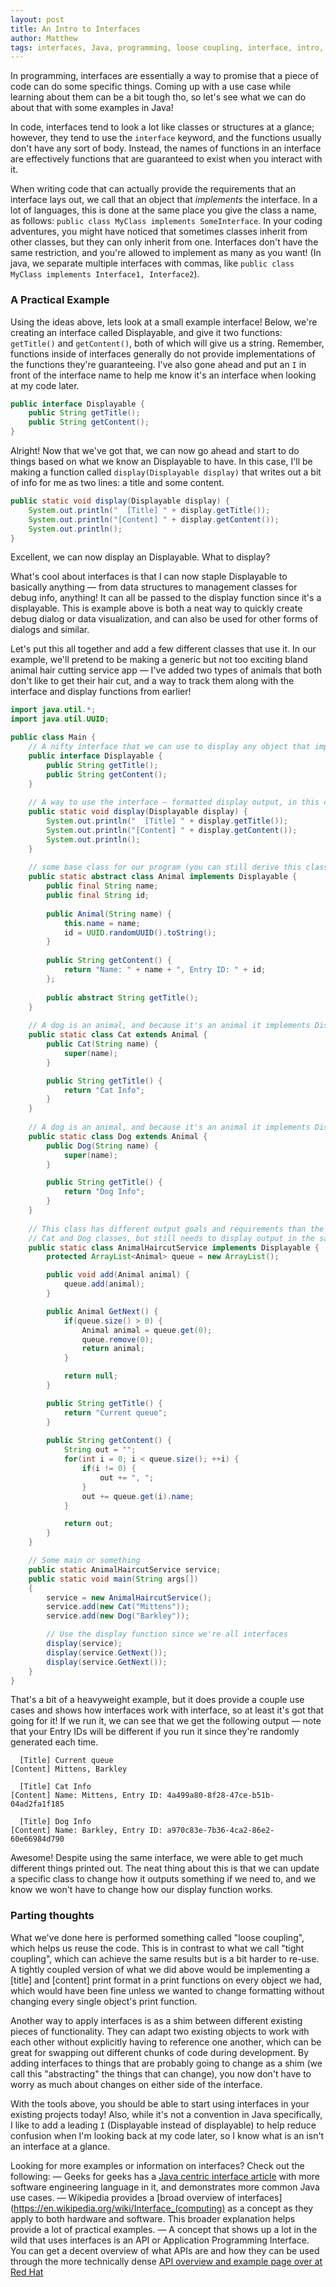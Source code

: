 ```yaml
---
layout: post
title: An Intro to Interfaces
author: Matthew
tags: interfaces, Java, programming, loose coupling, interface, intro, modular, example, introduction, tutorial, guide
---
```

In programming, interfaces are essentially a way to promise that a piece of code can do some specific things. Coming up with a use case while learning about them can be a bit tough tho, so let's see what we can do about that with some examples in Java!

In code, interfaces tend to look a lot like classes or structures at a glance; however, they tend to use the `interface` keyword, and the functions usually don't have any sort of body. Instead, the names of functions in an interface are effectively functions that are guaranteed to exist when you interact with it.

When writing code that can actually provide the requirements that an interface lays out, we call that an object that _implements_ the interface. In a lot of languages, this is done at the same place you give the class a name, as follows: `public class MyClass implements SomeInterface`. In your coding adventures, you might have noticed that sometimes classes inherit from other classes, but they can only inherit from one. Interfaces don't have the same restriction, and you're allowed to implement as many as you want! (In java, we separate multiple interfaces with commas, like `public class MyClass implements Interface1, Interface2`). 

### A Practical Example
Using the ideas above, lets look at a small example interface! Below, we're creating an interface called Displayable, and give it two functions: `getTitle()` and `getContent()`, both of which will give us a string. Remember, functions inside of interfaces generally do not provide implementations of the functions they're guaranteeing. I've also gone ahead and put an `I` in front of the interface name to help me know it's an interface when looking at my code later.

```java
public interface Displayable {
    public String getTitle();
    public String getContent();
}
```

Alright! Now that we've got that, we can now go ahead and start to do things based on what we know an Displayable to have. In this case, I'll be making a function called `display(Displayable display)` that writes out a bit of info for me as two lines: a title and some content.

```java
public static void display(Displayable display) {
    System.out.println("  [Title] " + display.getTitle());
    System.out.println("[Content] " + display.getContent());
    System.out.println();
}
```

Excellent, we can now display an Displayable. What to display? 

What's cool about interfaces is that I can now staple Displayable to basically anything — from data structures to management classes for debug info, anything! It can all be passed to the display function since it's a displayable. This is example above is both a neat way to quickly create debug dialog or data visualization, and can also be used for other forms of dialogs and similar. 

Let's put this all together and add a few different classes that use it. In our example, we'll pretend to be making a generic but not too exciting bland animal hair cutting service app — I've added two types of animals that both don't like to get their hair cut, and a way to track them along with the interface and display functions from earlier!

```java
import java.util.*;
import java.util.UUID;

public class Main {
    // A nifty interface that we can use to display any object that implements it!
    public interface Displayable {
        public String getTitle();
        public String getContent();
    }
 
    // A way to use the interface — formatted display output, in this case
    public static void display(Displayable display) {
        System.out.println("  [Title] " + display.getTitle());
        System.out.println("[Content] " + display.getContent());
        System.out.println();
    }
 
    // some base class for our program (you can still derive this class!)
    public static abstract class Animal implements Displayable {
        public final String name;
        public final String id;
 
        public Animal(String name) {
            this.name = name;
            id = UUID.randomUUID().toString();
        }
        
        public String getContent() {
            return "Name: " + name + ", Entry ID: " + id;
        };
        
        public abstract String getTitle();
    }
 
    // A dog is an animal, and because it's an animal it implements Displayable!
    public static class Cat extends Animal {
        public Cat(String name) {
            super(name);
        }

        public String getTitle() {
            return "Cat Info";
        }
    }
 
    // A dog is an animal, and because it's an animal it implements Displayable!
    public static class Dog extends Animal {
        public Dog(String name) {
            super(name);
        }

        public String getTitle() {
            return "Dog Info";
        }
    }
 
    // This class has different output goals and requirements than the 
    // Cat and Dog classes, but still needs to display output in the same format.
    public static class AnimalHaircutService implements Displayable {
        protected ArrayList<Animal> queue = new ArrayList();

        public void add(Animal animal) {
            queue.add(animal);
        }

        public Animal GetNext() {
            if(queue.size() > 0) {
                Animal animal = queue.get(0);
                queue.remove(0);
                return animal;
            }

            return null;
        }

        public String getTitle() {
            return "Current queue";
        }
        
        public String getContent() {
            String out = "";
            for(int i = 0; i < queue.size(); ++i) {
                if(i != 0) {
                    out += ", ";
                }
                out += queue.get(i).name;
            }

            return out;
        }
    }

    // Some main or something
    public static AnimalHaircutService service;
    public static void main(String args[])
    {
        service = new AnimalHaircutService();
        service.add(new Cat("Mittens"));
        service.add(new Dog("Barkley"));

        // Use the display function since we're all interfaces
        display(service);
        display(service.GetNext());
        display(service.GetNext());
    }
}
```

That's a bit of a heavyweight example, but it does provide a couple use cases and shows how interfaces work with interface, so at least it's got that going for it! If we run it, we can see that we get the following output — note that your Entry IDs will be different if you run it since they're randomly generated each time.
```
  [Title] Current queue
[Content] Mittens, Barkley

  [Title] Cat Info
[Content] Name: Mittens, Entry ID: 4a499a80-8f28-47ce-b51b-04ad2fa1f185

  [Title] Dog Info
[Content] Name: Barkley, Entry ID: a970c83e-7b36-4ca2-86e2-60e66984d790
```

Awesome! Despite using the same interface, we were able to get much different things printed out. The neat thing about this is that we can update a specific class to change how it outputs something if we need to, and we know we won't have to change how our display function works. 

### Parting thoughts

What we've done here is performed something called "loose coupling", which helps us reuse the code. This is in contrast to what we call "tight coupling", which can achieve the same results but is a bit harder to re-use. A tightly coupled version of what we did above would be implementing a [title] and [content] print format in a print functions on every object we had, which would have been fine unless we wanted to change formatting without changing every single object's print function.

Another way to apply interfaces is as a shim between different existing pieces of functionality. They can adapt two existing objects to work with each other without explicitly having to reference one another, which can be great for swapping out different chunks of code during development. By adding interfaces to things that are probably going to change as a shim (we call this "abstracting" the things that can change), you now don't have to worry as much about changes on either side of the interface.

With the tools above, you should be able to start using interfaces in your existing projects today! Also, while it's not a convention in Java specifically, I like to add a leading `I` (Displayable instead of displayable) to help reduce confusion when I'm looking back at my code later, so I know what is an isn't an interface at a glance.


Looking for more examples or information on interfaces? Check out the following:
— Geeks for geeks has a [Java centric interface article](https://www.geeksforgeeks.org/interfaces-in-java/) with more software engineering language in it, and demonstrates more common Java use cases.
— Wikipedia provides a [broad overview of interfaces](https://en.wikipedia.org/wiki/Interface_(computing) as a concept as they apply to both hardware and software. This broader explanation helps provide a lot of practical examples.
— A concept that shows up a lot in the wild that uses interfaces is an API or Application Programming Interface. You can get a decent overview of what APIs are and how they can be used through the more technically dense [API overview and example page over at Red Hat](https://www.redhat.com/en/topics/api/what-are-application-programming-interfaces)